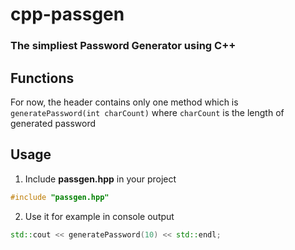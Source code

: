 # cpp-passgen
### The simpliest Password Generator using C++

## Functions
For now, the header contains only one method which is `generatePassword(int charCount)` where `charCount` is the length of generated password

## Usage
1. Include **passgen.hpp** in your project
```cpp
#include "passgen.hpp"
```
2. Use it for example in console output
```cpp
std::cout << generatePassword(10) << std::endl;
```
